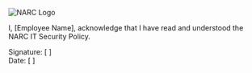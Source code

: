 ![NARC Logo](../images/narc-logo.svg)

I, [Employee Name], acknowledge that I have read and understood the NARC IT Security Policy.  

Signature: [ ]  
Date: [ ]
